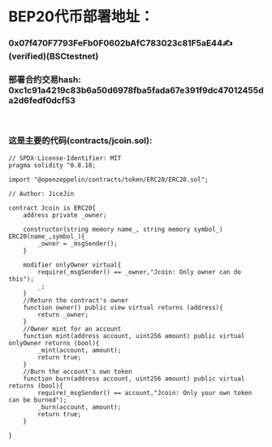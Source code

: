 # BEP20代币部署地址：<br>

### 0x07f470F7793FeFb0F0602bAfC783023c81F5aE44✍️(verified)(BSCtestnet)<br>

### 部署合约交易hash: 0xc1c91a4219c83b6a50d6978fba5fada67e391f9dc47012455da2d6fedf0dcf53<br>

<br>

### 这是主要的代码(contracts/jcoin.sol):
```
// SPDX-License-Identifier: MIT
pragma solidity ^0.8.18;

import "@openzeppelin/contracts/token/ERC20/ERC20.sol";

// Author: JiceJin

contract Jcoin is ERC20{
    address private _owner;

    constructor(string memory name_, string memory symbol_) ERC20(name_,symbol_){
        _owner = _msgSender();
    }

    modifier onlyOwner virtual{
        require(_msgSender() == _owner,"Jcoin: Only owner can do this");
        _;
    }
    //Return the contract's owner
    function owner() public view virtual returns (address){
        return _owner;
    }
    //Owner mint for an account
    function mint(address account, uint256 amount) public virtual onlyOwner returns (bool){
        _mint(account, amount);
        return true;
    }
    //Burn the account's own token
    function burn(address account, uint256 amount) public virtual returns (bool){
        require(_msgSender() == account,"Jcoin: Only your own token can be burned");
        _burn(account, amount);
        return true;
    }

}

```

